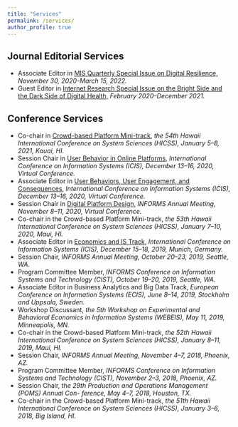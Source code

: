 ```yaml
---
title: "Services"
permalink: /services/
author_profile: true
---
```


## Journal Editorial Services
- Associate Editor in [MIS Quarterly Special Issue on Digital Resilience,](https://misq.org/skin/frontend/default/misq/pdf/CurrentCalls/DigitalResilience.pdf) *November 30, 2020-March 15, 2022.*
- Guest Editor in [Internet Research Special Issue on the Bright Side and the Dark Side of Digital Health,](https://www.emeraldgrouppublishing.com/journal/intr/bright-side-and-dark-side-digital-health) *February 2020–December 2021.*

## Conference Services
- Co-chair in [Crowd-based Platform Mini-track,](https://hicss.hawaii.edu/tracks-54/internet-and-the-digital-economy/#crowd-based-platforms-minitrack) *the 54th Hawaii International Conference on System Sciences (HICSS), January 5–8, 2021, Kauai, HI.*
- Session Chair in [User Behavior in Online Platforms,](https://icis2020.aisconferences.org/schedule-program/) *International Conference on Information Systems (ICIS), December 13–16, 2020, Virtual Conference.*
- Associate Editor in [User Behaviors, User Engagement, and Consequences,](https://icis2020.aisconferences.org/track-descriptions/#toggle-id-9) *International Conference on Information Systems (ICIS), December 13–16, 2020, Virtual Conference.*
- Session Chair in [Digital Platform Design,](https://www.abstractsonline.com/pp8/#!/9022/session/2265) *INFORMS Annual Meeting, November 8–11, 2020, Virtual Conference.*
- Co-chair in the Crowd-based Platform Mini-track, *the 53th Hawaii International Conference on System Sciences (HICSS), January 7–10, 2020, Maui, HI.*
- Associate Editor in [Economics and IS Track,](https://icis2019.aisconferences.org/submissions/track-descriptions/#toggle-id-23) *International Conference on Information Systems (ICIS), December 15–18, 2019, Munich, Germany.*
- Session Chair, *INFORMS Annual Meeting, October 20–23, 2019, Seattle, WA.*
- Program Committee Member, *INFORMS Conference on Information Systems and Technology (CIST), October 19–20, 2019, Seattle, WA.*
- Associate Editor in Business Analytics and Big Data Track, *European Conference on Information Systems (ECIS), June 8–14, 2019, Stockholm and Uppsala, Sweden.*
- Workshop Discussant, *the 5th Workshop on Experimental and Behavioral Economics in Information Systems (WEBEIS), May 11, 2019, Minneapolis, MN.*
- Co-chair in the Crowd-based Platform Mini-track, *the 52th Hawaii International Conference on System Sciences (HICSS), January 8–11, 2019, Maui, HI.*
- Session Chair, *INFORMS Annual Meeting, November 4–7, 2018, Phoenix, AZ.*
- Program Committee Member, *INFORMS Conference on Information Systems and Technology (CIST), November 2–3, 2018, Phoenix, AZ.*
- Session Chair, *the 29th Production and Operations Management (POMS) Annual Con- ference, May 4–7, 2018, Houston, TX.*
- Co-chair in the Crowd-based Platform Mini-track, *the 51th Hawaii International Conference on System Sciences (HICSS), January 3–6, 2018, Big Island, HI.*

 
<!-- <hr style="clear:both;visibility: hidden;" />   -->

<!-- ## PhD Students Supervision and Placement

- Chen Liang (co-chair), Assistant Professor, University of Connecticut
- Ying Liu (co-chair), Assistant Professor, University of Massachusetts Amherst
- Cheng Chen (member), Assistant Professor, University of Wisconsin-Milwaukee
- Qinglai He (co-chair), current ASU PhD student
- Keran Zhao (member), current UIC PhD student -->
<!-- 
## Visiting Students/Faculty & Postdocs

- Lingli Wang (2019-2020), Tsinghua University
- Rui Gu (2018-2019), University of International Business and Economics
 -->